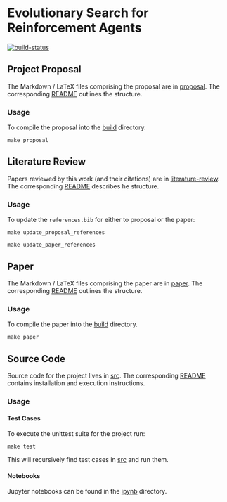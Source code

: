 # Evolutionary Search for Reinforcement Agents

<!-- Project Badges -->
[![build-status][]][build-server]

[build-status]: https://travis-ci.com/Kautenja/deep-learning-project.svg?token=FCkX2qMNHzx2qWEzZZMP&branch=master
[build-server]: https://travis-ci.com/Kautenja/deep-learning-project

## Project Proposal

The Markdown / LaTeX files comprising the proposal are in
[proposal](proposal). The corresponding [README](proposal/README.md)
outlines the structure.

### Usage

To compile the proposal into the [build](build) directory.

```shell
make proposal
```

## Literature Review

Papers reviewed by this work (and their citations) are in
[literature-review](literature-review). The corresponding
[README](literature-review/README.md) describes he structure.

### Usage

To update the `references.bib` for either to proposal or the paper:

```shell
make update_proposal_references
```

```shell
make update_paper_references
```

## Paper

The Markdown / LaTeX files comprising the paper are in
[paper](paper). The corresponding [README](paper/README.md)
outlines the structure.

### Usage

To compile the paper into the [build](build) directory.

```shell
make paper
```

## Source Code

Source code for the project lives in [src](src). The corresponding
[README](src/README) contains installation and execution instructions.

### Usage

#### Test Cases

To execute the unittest suite for the project run:

```shell
make test
```

This will recursively find test cases in [src](src) and run them.

#### Notebooks

Jupyter notebooks can be found in the [ipynb](ipynb) directory.

